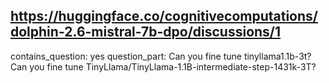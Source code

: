 ## https://huggingface.co/cognitivecomputations/dolphin-2.6-mistral-7b-dpo/discussions/1

contains_question: yes
question_part: Can you fine tune tinyllama1.1b-3t?
Can you fine tune TinyLlama/TinyLlama-1.1B-intermediate-step-1431k-3T?
